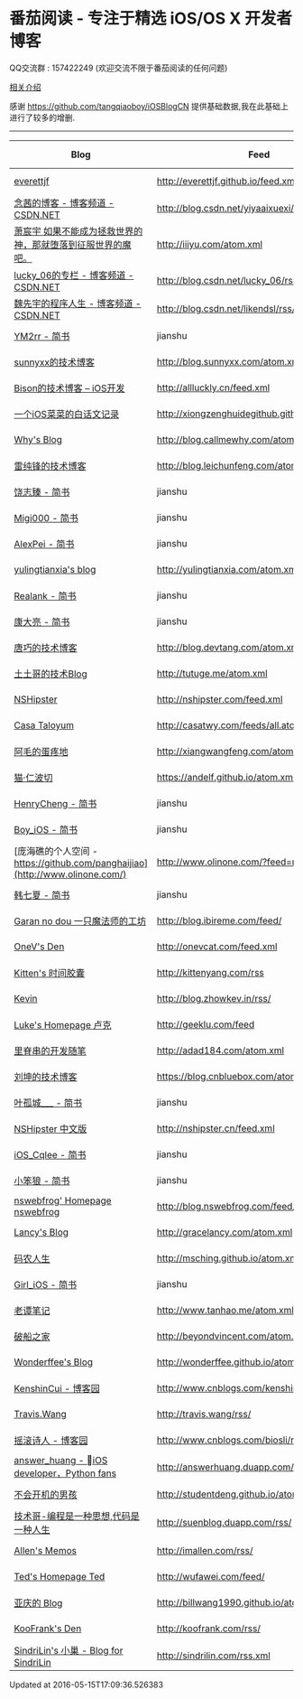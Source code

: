 # 番茄阅读 - 专注于精选 iOS/OS X 开发者博客

QQ交流群 : 157422249 (欢迎交流不限于番茄阅读的任何问题)

[相关介绍](http://everettjf.github.io/2016/02/24/iosblog-cc-dev-memory)

感谢 https://github.com/tangqiaoboy/iOSBlogCN 提供基础数据,我在此基础上进行了较多的增删.

---

Blog | Feed | Update Time
-----|------|-----
[everettjf](http://everettjf.github.io/) | http://everettjf.github.io/feed.xml | 2016-05-15 
[念茜的博客 - 博客频道 - CSDN.NET](http://blog.csdn.net/yiyaaixuexi) | http://blog.csdn.net/yiyaaixuexi/rss/list | 2016-05-15 
[萧宸宇   如果不能成为拯救世界的神，那就堕落到征服世界的魔吧。](http://iiiyu.com/) | http://iiiyu.com/atom.xml | 2016-05-15 
[lucky_06的专栏 - 博客频道 - CSDN.NET](http://blog.csdn.net/lucky_06) | http://blog.csdn.net/lucky_06/rss/list | 2016-05-15 
[魏先宇的程序人生 - 博客频道 - CSDN.NET](http://blog.csdn.net/likendsl) | http://blog.csdn.net/likendsl/rss/list | 2016-05-15 
[YM2rr - 简书](http://www.jianshu.com/users/ee84d859d5f0/latest_articles) | jianshu | 2016-05-14 
[sunnyxx的技术博客](http://blog.sunnyxx.com/) | http://blog.sunnyxx.com/atom.xml | 2016-05-13 
[Bison的技术博客 – iOS开发](http://allluckly.cn/) | http://allluckly.cn/feed.xml | 2016-05-13 
[一个iOS菜菜的白话文记录](http://xiongzenghuidegithub.github.io/) | http://xiongzenghuidegithub.github.io/atom.xml | 2016-05-13 
[Why's Blog](http://blog.callmewhy.com/) | http://blog.callmewhy.com/atom.xml | 2016-05-12 
[雷纯锋的技术博客](http://blog.leichunfeng.com/) | http://blog.leichunfeng.com/atom.xml | 2016-05-12 
[饶志臻 - 简书](http://www.jianshu.com/users/263107bb1199/latest_articles) | jianshu | 2016-05-12 
[Migi000 - 简书](http://www.jianshu.com/users/4633193fb272/latest_articles) | jianshu | 2016-05-12 
[AlexPei - 简书](http://www.jianshu.com/users/476877f2e719/latest_articles) | jianshu | 2016-05-12 
[yulingtianxia's blog](http://yulingtianxia.com/) | http://yulingtianxia.com/atom.xml | 2016-05-11 
[Realank - 简书](http://www.jianshu.com/users/aa6c2a4a126c/latest_articles) | jianshu | 2016-05-11 
[康大亮 - 简书](http://www.jianshu.com/users/da3e1f68113d/latest_articles) | jianshu | 2016-05-10 
[唐巧的技术博客](http://blog.devtang.com/) | http://blog.devtang.com/atom.xml | 2016-05-08 
[土土哥的技术Blog](http://tutuge.me/) | http://tutuge.me/atom.xml | 2016-05-03 
[NSHipster](http://nshipster.com/) | http://nshipster.com/feed.xml | 2016-05-03 
[Casa Taloyum](http://casatwy.com/) | http://casatwy.com/feeds/all.atom.xml | 2016-05-02 
[阿毛的蛋疼地](http://xiangwangfeng.com/) | http://xiangwangfeng.com/atom.xml | 2016-05-01 
[猫·仁波切](https://andelf.github.io/) | https://andelf.github.io/atom.xml | 2016-04-28 
[HenryCheng - 简书](http://www.jianshu.com/users/233c37d8a732/latest_articles) | jianshu | 2016-04-27 
[Boy_iOS - 简书](http://www.jianshu.com/users/7f2da8d4ae92/latest_articles) | jianshu | 2016-04-27 
[庞海礁的个人空间 - https://github.com/panghaijiao](http://www.olinone.com/) | http://www.olinone.com/?feed=rss2 | 2016-04-24 
[韩七夏 - 简书](http://www.jianshu.com/users/8c113f14f2e3/latest_articles) | jianshu | 2016-04-20 
[Garan no dou   一只魔法师的工坊](http://blog.ibireme.com/) | http://blog.ibireme.com/feed/ | 2016-04-20 
[OneV's Den](http://onevcat.com/) | http://onevcat.com/feed.xml | 2016-04-19 
[Kitten's 时间胶囊](http://kittenyang.com/) | http://kittenyang.com/rss | 2016-04-18 
[Kevin](http://blog.zhowkev.in/) | http://blog.zhowkev.in/rss/ | 2016-04-09 
[Luke's Homepage   卢克](http://geeklu.com/) | http://geeklu.com/feed | 2016-03-31 
[里脊串的开发随笔](http://adad184.com/) | http://adad184.com/atom.xml | 2016-03-31 
[刘坤的技术博客](https://blog.cnbluebox.com/) | https://blog.cnbluebox.com/atom.xml | 2016-03-31 
[叶孤城___ - 简书](http://www.jianshu.com/users/b82d2721ba07/latest_articles) | jianshu | 2016-03-25 
[NSHipster 中文版](http://nshipster.cn/) | http://nshipster.cn/feed.xml | 2016-03-12 
[iOS_Cqlee - 简书](http://www.jianshu.com/users/789039ed7f4c/latest_articles) | jianshu | 2016-03-08 
[小笨狼 - 简书](http://www.jianshu.com/users/1f93e3b1f3da/latest_articles) | jianshu | 2016-02-22 
[nswebfrog' Homepage   nswebfrog](http://blog.nswebfrog.com/) | http://blog.nswebfrog.com/feed/ | 2016-02-20 
[Lancy's Blog](http://gracelancy.com/) | http://gracelancy.com/atom.xml | 2016-01-09 
[码农人生](http://msching.github.io/) | http://msching.github.io/atom.xml | 2015-12-18 
[Girl_iOS - 简书](http://www.jianshu.com/users/1fb7af67f724/latest_articles) | jianshu | 2015-12-17 
[老谭笔记](http://www.tanhao.me/) | http://www.tanhao.me/atom.xml | 2015-11-21 
[破船之家](http://beyondvincent.com/) | http://beyondvincent.com/atom.xml | 2015-10-21 
[Wonderffee's Blog](http://wonderffee.github.io/) | http://wonderffee.github.io/atom.xml | 2015-09-24 
[KenshinCui - 博客园](http://www.cnblogs.com/kenshincui/) | http://www.cnblogs.com/kenshincui/rss | 2015-09-20 
[Travis.Wang](http://imi.im/) | http://travis.wang/rss/ | 2015-07-29 
[摇滚诗人 - 博客园](http://www.cnblogs.com/biosli) | http://www.cnblogs.com/biosli/rss | 2015-06-03 
[answer_huang - iOS developer，Python fans](http://answerhuang.duapp.com/) | http://answerhuang.duapp.com/index.php/feed/ | 2015-04-23 
[不会开机的男孩](http://studentdeng.github.io/) | http://studentdeng.github.io/atom.xml | 2015-04-08 
[技术哥-编程是一种思想,代码是一种人生](http://suenblog.duapp.com/) | http://suenblog.duapp.com/rss/ | 2015-02-02 
[Allen's Memos](http://imallen.com/) | http://imallen.com/rss/ | 2014-12-15 
[Ted's Homepage   Ted](http://wufawei.com/) | http://wufawei.com/feed/ | 2014-11-03 
[亚庆的 Blog](http://billwang1990.github.io/) | http://billwang1990.github.io/atom.xml | 2014-09-30 
[KooFrank's Den](http://koofrank.com/) | http://koofrank.com/rss/ | 2014-04-03 
[SindriLin's 小巢 - Blog for SindriLin](http://sindrilin.com/) | http://sindrilin.com/rss.xml |  


Updated at 2016-05-15T17:09:36.526383

